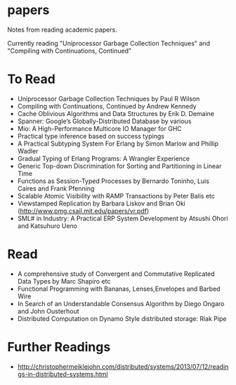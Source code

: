 papers
======

Notes from reading academic papers.

Currently reading "Uniprocessor Garbage Collection Techniques" and "Compiling with Continuations, Continued"

To Read
======

 * Uniprocessor Garbage Collection Techniques by Paul R Wilson
 * Compiling with Continuations, Continued by Andrew Kennedy
 * Cache Oblivious Algorithms and Data Structures by Erik D. Demaine
 * Spanner: Google’s Globally-Distributed Database by various
 * Mio: A High-Performance Multicore IO Manager for GHC
 * Practical type inference based on success typings
 * A Practical Subtyping System For Erlang by Simon Marlow and Phillip Wadler
 * Gradual Typing of Erlang Programs: A Wrangler Experience
 * Generic Top-down Discrimination for Sorting and Partitioning in Linear Time
 * Functions as Session-Typed Processes by Bernardo Toninho, Luis Caires and Frank Pfenning
 * Scalable Atomic Visibility with RAMP Transactions by Peter Balis etc
 * Viewstamped Replication by Barbara Liskov and Brian Oki (http://www.pmg.csail.mit.edu/papers/vr.pdf)
 * SML# in Industry: A Practical ERP System Development by Atsushi Ohori and Katsuhuro Ueno

Read
======
 * A comprehensive study of Convergent and Commutative Replicated Data Types by Marc Shapiro etc
 * Functional Programming with Bananas, Lenses,Envelopes and Barbed Wire
 * In Search of an Understandable Consensus Algorithm by Diego Ongaro and John Ousterhout
 * Distributed Computation on Dynamo Style distributed storage: Riak Pipe


Further Readings
======
 * http://christophermeiklejohn.com/distributed/systems/2013/07/12/readings-in-distributed-systems.html
